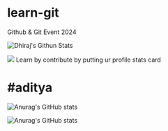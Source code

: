 # learn-git
Github &amp; Git Event 2024

![Dhiraj's Githun Stats](https://pixel-profile.vercel.app/api/github-stats?username=DhirajRajpurohit&theme=journey&pixelate_avatar=false)

![](https://github-profile-summary-cards.vercel.app/api/cards/stats?username=DhirajRajpurohit)
Learn by contribute by putting ur profile stats card


#aditya
=======
![Anurag's GitHub stats](https://github-readme-stats.vercel.app/api?username=DevendraRaj58&show_icons=true&theme=transparent)

![Anurag's GitHub stats](https://github-readme-stats.vercel.app/api?username=akm6872&show_icons=true)
